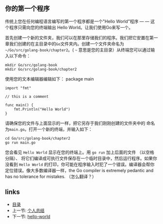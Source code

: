 ## 你的第一个程序

传统上您在任何编程语言编写的第一个程序都是一个"Hello World"程序 — — 这个程序只需向您的终端输出 Hello World。让我们使用Go来写一个。

首先创建一个新的文件夹，我们可以在那里存储我们的程序。我们把它安置在第一章我们创建的在主目录中的`Go`文件夹内。创建一个文件夹命名为 `~/Go/src/golang-book/chapter2`。( `~` 意思是您的主目录）从终端您可以通过输入以下命令：

    mkdir Go/src/golang-book
    mkdir Go/src/golang-book/chapter2

使用您的文本编辑器编辑如下：
    package main

    import "fmt"

    // this is a comment

    func main() {
        fmt.Println("Hello World")
    }

请确保您的文件与上面显示的一样，把它另存于我们刚刚创建的文件夹中的 命名为`main.go`。打开一个新的终端，并输入如下：

    cd Go/src/golang-book/chapter2
    go run main.go

您会看见 `Hello World` 显示在您的终端上。用 `go run` 加上后面的文件 （以空格分隔）、 将它们编译成可执行文件保存在一个临时目录中，然后运行程序。如果你没看到 `Hello World` 的打印，你可能在程序输入时犯了一个错误。编译器会帮你定位错误。像大多数编译器一样，the Go compiler is extremely pedantic and has no tolerance for mistakes. （怎么翻译？）

## links
   * [目录](<preface.md>)
   * 上一节: [个人总结](<01.-1.md>)
   * 下一节: [hello-world](<02.0.md>)